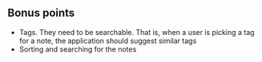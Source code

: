 ## Bonus points
- Tags. They need to be searchable. That is, when a user is picking a tag for a note, the application should suggest similar tags
- Sorting and searching for the notes
